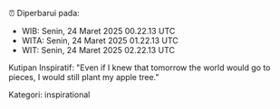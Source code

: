 ⏰ Diperbarui pada:
- WIB: Senin, 24 Maret 2025 00.22.13 UTC
- WITA: Senin, 24 Maret 2025 01.22.13 UTC
- WIT: Senin, 24 Maret 2025 02.22.13 UTC

Kutipan Inspiratif:
"Even if I knew that tomorrow the world would go to pieces, I would still plant my apple tree."


Kategori: inspirational

